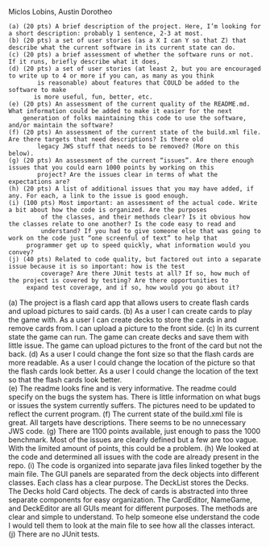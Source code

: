 Miclos Lobins, Austin Dorotheo


    (a) (20 pts) A brief description of the project. Here, I’m looking for a short description: probably 1 sentence, 2-3 at most.
    (b) (20 pts) a set of user stories (as a X I can Y so that Z) that describe what the current software in its current state can do.
    (c) (20 pts) a brief assessment of whether the software runs or not. If it runs, briefly describe what it does,    
    (d) (20 pts) a set of user stories (at least 2, but you are encouraged to write up to 4 or more if you can, as many as you think
    	    is reasonable) about features that COULD be added to the software to make
    	   is more useful, fun, better, etc.
    (e) (20 pts) An assessment of the current quality of the README.md. What information could be added to make it easier for the next
    	generation of folks maintaining this code to use the software, and/or maintain the software?
    (f) (20 pts) An assessment of the current state of the build.xml file. Are there targets that need descriptions? Is there old
    	    legacy JWS stuff that needs to be removed? (More on this below).
    (g) (20 pts) An assessment of the current “issues”. Are there enough issues that you could earn 1000 points by working on this
    	    project? Are the issues clear in terms of what the expectations are?
    (h) (20 pts) A list of additional issues that you may have added, if any. For each, a link to the issue is good enough.
    (i) (100 pts) Most important: an assessment of the actual code. Write a bit about how the code is organized. Are the purposes
    	     of the classes, and their methods clear? Is it obvious how the classes relate to one another? Is the code easy to read and
    	     understand? If you had to give someone else that was going to work on the code just “one screenful of text” to help that
   	     programmer get up to speed quickly, what information would you convey?
    (j) (40 pts) Related to code quality, but factored out into a separate issue because it is so important: how is the test
    	     coverage? Are there JUnit tests at all? If so, how much of the project is covered by testing? Are there opportunities to
   	     expand test coverage, and if so, how would you go about it?


(a) The project is a flash card app that allows users to create flash cards and upload pictures to said cards.
(b) As a user I can create cards to play the game with. As a user I can create decks to store the cards in and remove cards from.
I can upload a picture to the front side.
(c) In its current state the game can run. The game can create decks and save them with little issue.
The game can upload pictures to the front of the card but not the back. 
(d) As a user I could change the font size so that the flash cards are more readable. As a user I could change the location
of the picture so that the flash cards look better. As a user I could change the location of the text so that the flash cards look better.  
(e) The readme looks fine and is very informative. The readme could specify on the bugs the system has. There is little information
on what bugs or issues the system currently suffers. The pictures need to be updated to reflect the current program.
(f) The current state of the build.xml file is great. All targets have descriptions. There seems to be no unnecessary JWS code.
(g) There are 1100 points available, just enough to pass the 1000 benchmark. Most of the issues are clearly defined but a few are too vague.
With the limited amount of points, this could be a problem.
(h) We looked at the code and determined all issues with the code are already present in the repo.
(i) The code is organized into separate java files linked together by the main file. The GUI panels are separated from the deck objects
into different classes. Each class has a clear purpose. The DeckList stores the Decks. The Decks hold Card objects. The deck of cards is
abstracted into three separate components for easy organization. The CardEditor, NameGame, and DeckEditor are all GUIs meant for different
purposes. The methods are clear and simple to understand. To help someone else understand the code I would tell them to look at the main
file to see how all the classes interact.
(j) There are no JUnit tests.